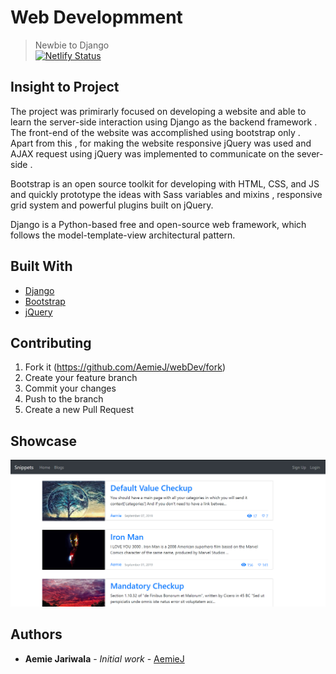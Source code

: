 # Web Developmment
> Newbie to Django  
[![Netlify Status](https://api.netlify.com/api/v1/badges/8a7037bf-49fb-4ce3-98ef-a45eaf6c117e/deploy-status)](https://app.netlify.com/sites/coyle/deploys)
## Insight to Project

The project was primirarly focused on developing a website and able to learn the server-side interaction using Django as the backend framework . The front-end of the website was accomplished using bootstrap only . Apart from this , for making the website responsive jQuery was used and AJAX request using jQuery was implemented to communicate on the sever-side . 

Bootstrap is an open source toolkit for developing with HTML, CSS, and JS and quickly prototype the ideas with Sass variables and mixins , responsive grid system and powerful plugins built on jQuery. 

Django is a Python-based free and open-source web framework, which follows the model-template-view architectural pattern.



## Built With

* [Django](https://www.djangoproject.com/)
* [Bootstrap](https://getbootstrap.com/)
* [jQuery](https://jquery.com/)

## Contributing

1. Fork it (<https://github.com/AemieJ/webDev/fork>)
2. Create your feature branch
3. Commit your changes
4. Push to the branch
5. Create a new Pull Request

## Showcase 
![Portfolio Showcase](website-showcase/page.jpg)

## Authors

* **Aemie Jariwala** - *Initial work* - [AemieJ](https://github.com/AemieJ)